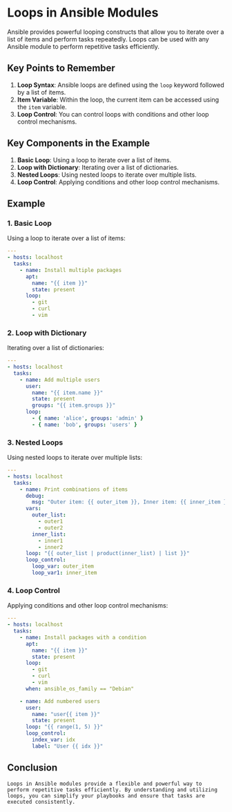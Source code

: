 # Loops in Ansible Modules

Ansible provides powerful looping constructs that allow you to iterate over a list of items and perform tasks repeatedly. Loops can be used with any Ansible module to perform repetitive tasks efficiently.

## Key Points to Remember

1. **Loop Syntax**: Ansible loops are defined using the `loop` keyword followed by a list of items.
2. **Item Variable**: Within the loop, the current item can be accessed using the `item` variable.
3. **Loop Control**: You can control loops with conditions and other loop control mechanisms.

## Key Components in the Example

1. **Basic Loop**: Using a loop to iterate over a list of items.
2. **Loop with Dictionary**: Iterating over a list of dictionaries.
3. **Nested Loops**: Using nested loops to iterate over multiple lists.
4. **Loop Control**: Applying conditions and other loop control mechanisms.

## Example

### 1. Basic Loop

Using a loop to iterate over a list of items:

```yaml
---
- hosts: localhost
  tasks:
    - name: Install multiple packages
      apt:
        name: "{{ item }}"
        state: present
      loop:
        - git
        - curl
        - vim
```

### 2. Loop with Dictionary
Iterating over a list of dictionaries:
```yaml
---
- hosts: localhost
  tasks:
    - name: Add multiple users
      user:
        name: "{{ item.name }}"
        state: present
        groups: "{{ item.groups }}"
      loop:
        - { name: 'alice', groups: 'admin' }
        - { name: 'bob', groups: 'users' }
```
### 3. Nested Loops
Using nested loops to iterate over multiple lists:
```yaml
---
- hosts: localhost
  tasks:
    - name: Print combinations of items
      debug:
        msg: "Outer item: {{ outer_item }}, Inner item: {{ inner_item }}"
      vars:
        outer_list:
          - outer1
          - outer2
        inner_list:
          - inner1
          - inner2
      loop: "{{ outer_list | product(inner_list) | list }}"
      loop_control:
        loop_var: outer_item
        loop_var1: inner_item
```
### 4. Loop Control
Applying conditions and other loop control mechanisms:
```yaml
---
- hosts: localhost
  tasks:
    - name: Install packages with a condition
      apt:
        name: "{{ item }}"
        state: present
      loop:
        - git
        - curl
        - vim
      when: ansible_os_family == "Debian"

    - name: Add numbered users
      user:
        name: "user{{ item }}"
        state: present
      loop: "{{ range(1, 5) }}"
      loop_control:
        index_var: idx
        label: "User {{ idx }}"
```
## Conclusion
`Loops in Ansible modules provide a flexible and powerful way to perform repetitive tasks efficiently. By understanding and utilizing loops, you can simplify your playbooks and ensure that tasks are executed consistently.`
